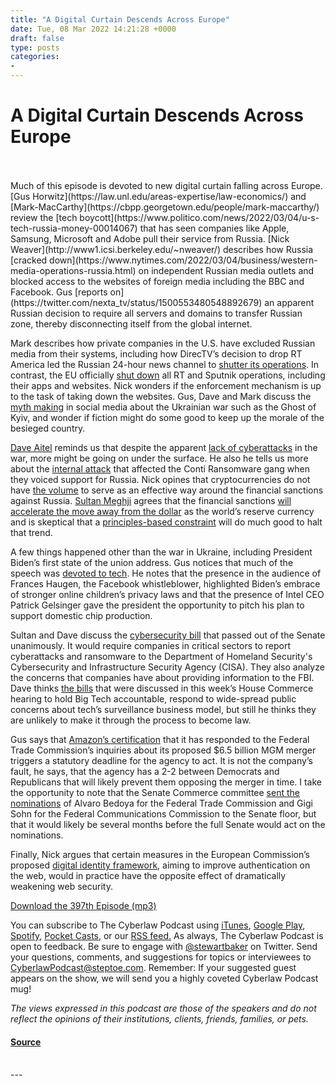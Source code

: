 ```yaml
---
title: "A Digital Curtain Descends Across Europe"
date: Tue, 08 Mar 2022 14:21:28 +0000
draft: false
type: posts
categories: 
- 
---
```

# A Digital Curtain Descends Across Europe

<br/>

<br/>
Much of this episode is devoted to new digital curtain falling across Europe. [Gus Horwitz](https://law.unl.edu/areas-expertise/law-economics/) and [Mark-MacCarthy](https://cbpp.georgetown.edu/people/mark-maccarthy/) review the [tech boycott](https://www.politico.com/news/2022/03/04/u-s-tech-russia-money-00014067) that has seen companies like Apple, Samsung, Microsoft and Adobe pull their service from Russia. [Nick Weaver](http://www1.icsi.berkeley.edu/~nweaver/) describes how Russia [cracked down](https://www.nytimes.com/2022/03/04/business/western-media-operations-russia.html) on independent Russian media outlets and blocked access to the websites of foreign media including the BBC and Facebook. Gus [reports on](https://twitter.com/nexta_tv/status/1500553480548892679) an apparent Russian decision to require all servers and domains to transfer Russian zone, thereby disconnecting itself from the global internet. 

Mark describes how private companies in the U.S. have excluded Russian media from their systems, including how DirecTV’s decision to drop RT America led the Russian 24-hour news channel to [shutter its operations](https://www.foxnews.com/media/rt-america-russia-ukraine-crisis). In contrast, the EU officially [shut down](https://www.politico.eu/article/russia-rt-sputnik-illegal-europe/) all RT and Sputnik operations, including their apps and websites. Nick wonders if the enforcement mechanism is up to the task of taking down the websites. Gus, Dave and Mark discuss the [myth making](https://www.nytimes.com/2022/03/03/technology/ukraine-war-misinfo.html) in social media about the Ukrainian war such as the Ghost of Kyiv, and wonder if fiction might do some good to keep up the morale of the besieged country. 

[Dave Aitel](https://en.wikipedia.org/wiki/Dave_Aitel) reminds us that despite the apparent [lack of cyberattacks](https://time.com/6153902/russia-major-cyber-attacks-invasion-ukraine/) in the war, more might be going on under the surface. He also he tells us more about the [internal attack](about:blank) that affected the Conti Ransomware gang when they voiced support for Russia. Nick opines that cryptocurrencies do not have [the volume](https://foreignpolicy.com/2022/03/03/crypto-russia-sanctions/) to serve as an effective way around the financial sanctions against Russia. [Sultan Meghji](https://carnegieendowment.org/experts/1778) agrees that the financial sanctions [will accelerate the move away from the dollar](https://www.bloomberg.com/news/articles/2022-03-04/ukraine-war-putin-s-financial-isolation-is-a-warning-sign-for-xi-jinping?srnd=premium) as the world’s reserve currency and is skeptical that a [principles-based constraint](https://www.economist.com/leaders/a-new-age-of-economic-conflict/21807968) will do much good to halt that trend. 

A few things happened other than the war in Ukraine, including President Biden’s first state of the union address. Gus notices that much of the speech was [devoted to tech](https://www.theverge.com/2022/3/1/22957505/biden-children-kids-privacy-tech-facebook-instagram-frances-haugen-sotu). He notes that the presence in the audience of Frances Haugen, the Facebook whistleblower, highlighted Biden’s embrace of stronger online children’s privacy laws and that the presence of Intel CEO Patrick Gelsinger gave the president the opportunity to pitch his plan to support domestic chip production. 

Sultan and Dave discuss the [cybersecurity bill](https://thehill.com/policy/cybersecurity/596628-senate-passes-cybersecurity-bill-amid-fears-of-russian-cyberattacks?rl=1) that passed out of the Senate unanimously. It would require companies in critical sectors to report cyberattacks and ransomware to the Department of Homeland Security's Cybersecurity and Infrastructure Security Agency (CISA). They also analyze the concerns that companies have about providing information to the FBI. Dave thinks [the bills](https://techpolicy.press/lawmakers-are-talking-the-talk-on-big-tech-accountability-but-will-they-walk-the-walk/) that were discussed in this week’s House Commerce hearing to hold Big Tech accountable, respond to wide-spread public concerns about tech’s surveillance business model, but still he thinks they are unlikely to make it through the process to become law. 

Gus says that [Amazon’s certification](https://www.wsj.com/articles/amazon-moves-to-force-ftc-antitrust-decision-on-mgm-deal-11646341124) that it has responded to the Federal Trade Commission’s inquiries about its proposed $6.5 billion MGM merger triggers a statutory deadline for the agency to act. It is not the company’s fault, he says, that the agency has a 2-2 between Democrats and Republicans that will likely prevent them opposing the merger in time. I take the opportunity to note that the Senate Commerce committee [sent the nominations](https://www.washingtonpost.com/technology/2022/03/03/fcc-ftc-deadlock-biden/) of Alvaro Bedoya for the Federal Trade Commission and Gigi Sohn for the Federal Communications Commission to the Senate floor, but that it would likely be several months before the full Senate would act on the nominations.

Finally, Nick argues that certain measures in the European Commission’s proposed [digital identity framework](https://www.eff.org/document/eidas-letter-2022), aiming to improve authentication on the web, would in practice have the opposite effect of dramatically weakening web security.

[Download the 397th Episode (mp3)](https://www.steptoe.com/podcasts/TheCyberlawPodcast-397.mp3)

You can subscribe to The Cyberlaw Podcast using [iTunes](https://itunes.apple.com/us/podcast/steptoe-cyberlaw-podcast/id830593115?mt=2), [Google Play](https://play.google.com/music/listen#/ps/Ikx2d2ncjvw6zuoq3zh4qp2i7qu), [Spotify](https://open.spotify.com/show/3Co2wdTUaZr4Xqnlxs4soG), [Pocket Casts](http://pcasts.in/steptoe), or our [RSS feed.](http://www.steptoe.com/feed-Cyberlaw.rss) As always, The Cyberlaw Podcast is open to feedback. Be sure to engage with [@stewartbaker](https://twitter.com/stewartbaker) on Twitter. Send your questions, comments, and suggestions for topics or interviewees to [CyberlawPodcast@steptoe.com](mailto:CyberlawPodcast@steptoe.com). Remember: If your suggested guest appears on the show, we will send you a highly coveted Cyberlaw Podcast mug!

_The views expressed in this podcast are those of the speakers and do not reflect the opinions of their institutions, clients, friends, families, or pets._

#### [Source](https://sites.libsyn.com/52286/a-digital-curtain-descends-across-europe)

<br/>
---
